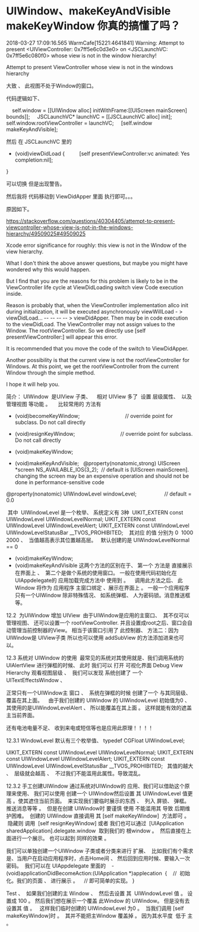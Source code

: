 # UIWindow、makeKeyAndVisible makeKeyWindow 你真的搞懂了吗？




2018-03-27 17:09:16.565 WarmCafe[15221:4641841] Warning: Attempt to present <UIViewController: 0x7ff5e6c0d3e0> on <JSCLaunchVC: 0x7ff5e6c080f0> whose view is not in the window hierarchy!

Attempt to present ViewController whose view is not in the windows hierarchy


大致 、 此视图不处于Window的窗口。 

代码逻辑如下、

    self.window = [[UIWindow alloc] initWithFrame:[[UIScreen mainScreen] bounds]]; 
    JSCLaunchVC* launchVC = [[JSCLaunchVC alloc] init];
    self.window.rootViewController = launchVC; 
    [self.window makeKeyAndVisible];

然后 在 JSCLaunchVC 里的
- (void)viewDidLoad {
     
   [self presentViewController:vc animated: Yes completion:nil];

}

可以切换 但是出现警告。

然后我将 代码移动到 ViewDidApper 里面 执行即可。。。

原因如下。

https://stackoverflow.com/questions/40304405/attempt-to-present-viewcontroller-whose-view-is-not-in-the-windows-hierarchy/49509025#49509025


Xcode error significance for roughly: this view is not in the Window of the view hierarchy. 

What I don't think the above answer questions, but maybe you might have wondered why this would happen. 

But I find that you are the reasons for this problem is likely to be in the ViewController life cycle at ViewDidLoading switch view Code execution inside. 

Reason is probably that, when the ViewController implementation allco init during initialization, it will be executed asynchronously viewWillLoad - > viewDidLoad... -- -- -- -- > viewDidApper. Then may be in code execution to the viewDidLoad. The ViewController may not assign values to the Window. The rootViewController. So we directly use [self presentViewController:] will appear this error. 

It is recommended that you move the code of the switch to ViewDidApper. 

Another possibility is that the current view is not the rootViewController for Windows. At this point, we get the rootViewController from the current Window through the simple method. 

I hope it will help you. 





简介： UIWindow  是UIView 子类、    相对 UIView 多了  设置 层级属性、  以及 管理视图 等功能 。     比较常用的 方法有 
- (void)becomeKeyWindow;                               // override point for subclass. Do not call directly 
- (void)resignKeyWindow;                               // override point for subclass. Do not call directly 

- (void)makeKeyWindow;
- (void)makeKeyAndVisible;  
@property(nonatomic,strong) UIScreen *screen NS_AVAILABLE_IOS(3_2);  // default is [UIScreen mainScreen]. changing the screen may be an expensive operation and should not be done in performance-sensitive code 

@property(nonatomic) UIWindowLevel windowLevel;                   // default = 0.0 

 其中  UIWindowLevel 是一个枚举、 系统定义有 3种 
UIKIT_EXTERN const UIWindowLevel UIWindowLevelNormal; 
UIKIT_EXTERN const UIWindowLevel UIWindowLevelAlert; 
UIKIT_EXTERN const UIWindowLevel UIWindowLevelStatusBar __TVOS_PROHIBITED;    
其对应 的值 分别为 0  1000 2000 、 
当值越高表示其位置越高层。   默认创建的是 UIWindowLevelNormal   == 0
- (void)makeKeyWindow;
- (void)makeKeyAndVisible
这两个方法的区别在于、 第一个 方法是 直接展示 在界面上 、 
第二个是做个系统的使用窗口。 一般在使用代码初始化在 UIAppdelegate的 应用加载完成方法中 使用到 。   
调用此方法之后、 此Window 将作为 应用程序 主窗口绑定 、展示在界面上 。
一般一个应用程序只有一个UIWindow 除非特殊情况、 如系统弹框、 人为密码锁。消息推送框等。 

12.2  为UIWindow 增加 UIView 
 由于UIWindow是应用的主窗口、  其不仅可以管理视图、 还可以设置一个 rootViewController. 并且设置成root之后、窗口会自动管理当前控制器的View。 相当于该窗口引用了 此控制器、 
方法二：因为UIWindow是 UIView子类 所以也可以使用 addSubView 的方法添加进来也可以。

12.3 系统对 UIWindow 的使用
 最常见的系统对其使用就是、我们调用系统的UIAlertView 进行弹框的时候、 此时 我们可以 打开 可视化界面 Debug View Hierarchy 观看视图层级 、  我们可以发现 系统创建了 一个 UITextEffectsWindow 、

正常只有一个UIWindow主 窗口 、  系统在弹框的时候 创建了一个 与其同层级、 覆盖在其上面。    由于我们创建的 UIWindow 的 UIWindowLevel 初始值为0 、 其使用的是UIWindowLevelAlert 、 所以能覆盖在其上面 。 这样就能有效的遮盖主当前界面。  

还有电池电量不足、 收到来电或短信等也是应用此原理！！！！


12.3.1 WindowLevel
默认有三个枚举值、 typedef CGFloat UIWindowLevel;

UIKIT_EXTERN const UIWindowLevel UIWindowLevelNormal; 
UIKIT_EXTERN const UIWindowLevel UIWindowLevelAlert; 
UIKIT_EXTERN const UIWindowLevel UIWindowLevelStatusBar __TVOS_PROHIBITED; 
 
其值的越大 、  层级就会越高 、  不过我们不能滥用此属性。导致混乱。



12.3.2 手工创建UIWindow
通过系统对UIWindow的 应用、我们可以借助这个原理来使用、 我们可以使用 创建一个 UIWindow然后设置 其 UIWindowLevel 值更高 。使其遮住当前页面。  来实现我们要临时展示的东西 、  列入 屏锁、 弹框。 推送消息等等 。 
但是在创建 UIWindow时 要谨慎 使用 不能滥用其 导致 后期维护困难。
 创建的 UIWindow 直接调用 其 [self makeKeyWindow] 
方法即可 。
 隐藏则 调用  [self resignKeyWindow]
或者 我们也可以通过  [UIApplication sharedApplication].delegate.window  取到我们的 根window 。 
然后直接在上面进行一个展示。 也可以起到 同样的效果 。 

我们可以单独创建一个UIWindow 子类或者分类来进行 扩展、 
比如我们有个需求是、当用户在启动应用程序时，点击Home间 、 然后回到应用时候、要输入一次密码。 
我们可以在 UIAppdelegate 里面的 
  
-(void)applicationDidBecomeAction:(UIApplication *)applecation 
{
   //  初始化。我们的页面 、 进行展示 。 
  // 即可简单的实现。
}

Test 、 
如果我们创建的主 Window 、  然后去设置 其  UIWindowLevel 值 。 设置成 100 。
然后我们想在展示一个覆盖 此Window 的 UIWindow。 但是没有去设置其 值 。 
 这样我们临时创建的 UIWindowLevel 为0 。 
当我们调用 [self makeKeyWindow]时 。  其并不能把主Window 覆盖掉 。 因为其水平度  低于 主 。 









